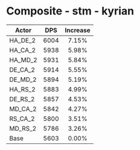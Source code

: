 # Composite - stm - kyrian
| Actor | DPS | Increase |
|---|:---:|:---:|
|HA_DE_2|6004|7.15%|
|HA_CA_2|5938|5.98%|
|HA_MD_2|5931|5.84%|
|DE_CA_2|5914|5.55%|
|DE_MD_2|5894|5.19%|
|HA_RS_2|5883|4.99%|
|DE_RS_2|5857|4.53%|
|MD_CA_2|5842|4.27%|
|RS_CA_2|5800|3.51%|
|MD_RS_2|5786|3.26%|
|Base|5603|0.00%|
